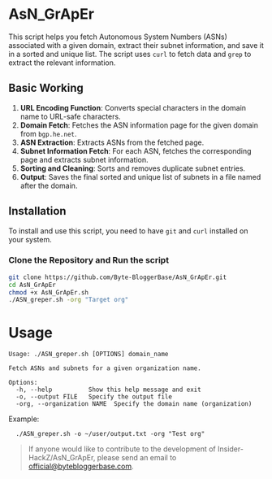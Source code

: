 # AsN_GrApEr

This script helps you fetch Autonomous System Numbers (ASNs) associated with a given domain, extract their subnet information, and save it in a sorted and unique list. The script uses `curl` to fetch data and `grep` to extract the relevant information.

## Basic Working

1. **URL Encoding Function**: Converts special characters in the domain name to URL-safe characters.
2. **Domain Fetch**: Fetches the ASN information page for the given domain from `bgp.he.net`.
3. **ASN Extraction**: Extracts ASNs from the fetched page.
4. **Subnet Information Fetch**: For each ASN, fetches the corresponding page and extracts subnet information.
5. **Sorting and Cleaning**: Sorts and removes duplicate subnet entries.
6. **Output**: Saves the final sorted and unique list of subnets in a file named after the domain.

## Installation

To install and use this script, you need to have `git` and `curl` installed on your system.

### Clone the Repository and Run the script

```bash
git clone https://github.com/Byte-BloggerBase/AsN_GrApEr.git
cd AsN_GrApEr
chmod +x AsN_GrApEr.sh
./ASN_greper.sh -org "Target org"
```
# Usage

```
Usage: ./ASN_greper.sh [OPTIONS] domain_name

Fetch ASNs and subnets for a given organization name.

Options:
  -h, --help          Show this help message and exit
  -o, --output FILE   Specify the output file
  -org, --organization NAME  Specify the domain name (organization)
```

Example:

```
  ./ASN_greper.sh -o ~/user/output.txt -org "Test org"
```


 > If anyone would like to contribute to the development of Insider-HackZ/AsN_GrApEr, please send an email to official@bytebloggerbase.com.
